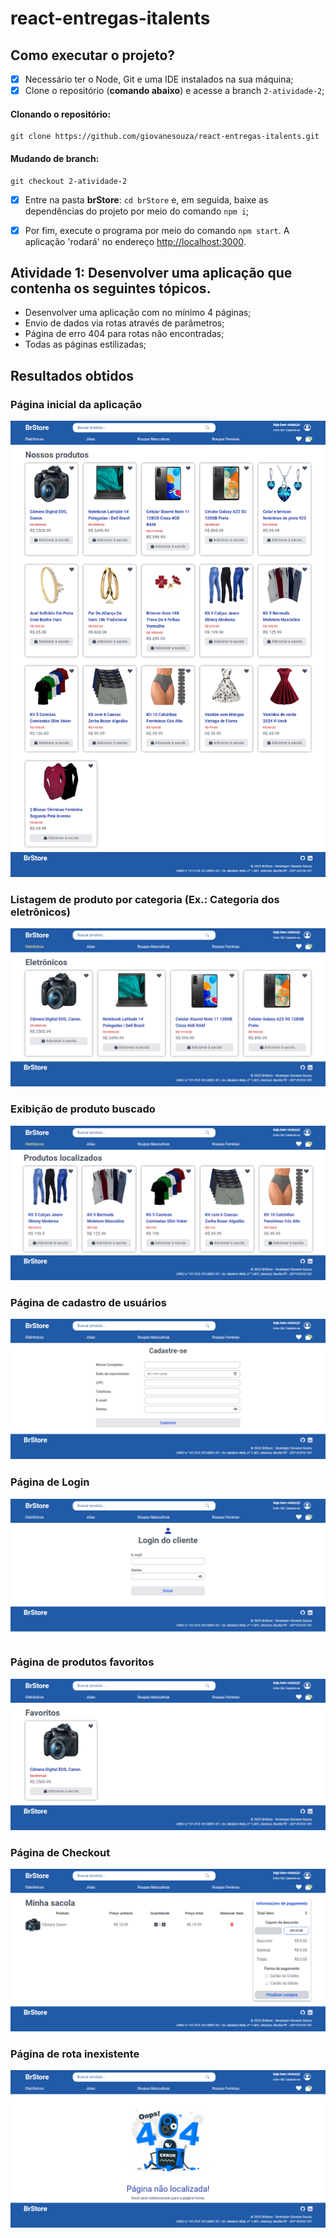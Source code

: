 # react-entregas-italents

## Como executar o projeto?

- [x] Necessário ter o Node, Git e uma IDE instalados na sua máquina;
- [x] Clone o repositório (**comando abaixo**) e acesse a branch `2-atividade-2`;

#### Clonando o repositório:
```shell
git clone https://github.com/giovanesouza/react-entregas-italents.git
```
#### Mudando de branch:
```shell
git checkout 2-atividade-2
```


- [x] Entre na pasta **brStore**: `cd brStore` e, em seguida, baixe as dependências do projeto por meio do comando `npm i`;
- [x] Por fim, execute o programa por meio do comando `npm start`. 
A aplicação 'rodará' no endereço [http://localhost:3000](http://localhost:3000).


## Atividade 1: Desenvolver uma aplicação que contenha os seguintes tópicos.

- Desenvolver uma aplicação com no mínimo 4 páginas;
- Envio de dados via rotas através de parâmetros;
- Página de erro 404 para rotas não encontradas;
- Todas as páginas estilizadas;


## Resultados obtidos

### Página inicial da aplicação
![Página inicial](screenshots/index.jpg "Página inicial")

### Listagem de produto por categoria (Ex.: Categoria dos eletrônicos)
![Categoria de produtos eletrônicos](screenshots/categoria-eletronicos.jpg "Categoria: Eletrônicos")

### Exibição de produto buscado
![Exibição de produto buscado](screenshots/busca-personalizada.jpg "Exibição de produto buscado")

### Página de cadastro de usuários
![Tela de cadastro](screenshots/cadastro.jpg "Tela de cadastro")

### Página de Login
![Tela de login](screenshots/login.jpg "Tela de login")

### Página de produtos favoritos
![Tela de produtos favoritos](screenshots/produtos-favoritos.jpg "Tela de produtos favoritos")

### Página de Checkout
![Checkout](screenshots/checkout.jpg "Checkout")

### Página de rota inexistente
![Checkout](screenshots/notfound.jpg "Checkout")


